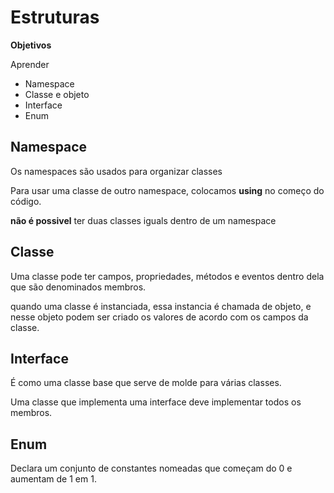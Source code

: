 # Estruturas

**Objetivos**

Aprender

- Namespace
- Classe e objeto
- Interface
- Enum



## Namespace

Os namespaces são usados para organizar classes

Para usar uma classe de outro namespace, colocamos **using** no começo do código.

**não é possivel** ter duas classes iguals dentro de um namespace



## Classe

Uma classe pode ter campos, propriedades, métodos e eventos dentro dela que são denominados membros.

quando uma classe é instanciada, essa instancia é chamada de objeto, e nesse objeto podem ser criado os valores de acordo com os campos da classe.



## Interface

É como uma classe base que serve de molde para várias classes.

Uma classe que implementa uma interface deve implementar todos os membros.



## Enum

Declara um conjunto de constantes nomeadas que começam do 0 e aumentam de 1 em 1.